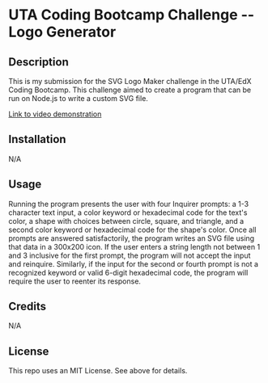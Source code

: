 # UTA Coding Bootcamp Challenge  -- Logo Generator

## Description

This is my submission for the SVG Logo Maker challenge in the UTA/EdX Coding Bootcamp. This challenge aimed to create a program that can be run on Node.js to write a custom SVG file.

<a href="https://drive.google.com/file/d/1OWySGQUpBuZ-AsWRZFPc6YjkITsrlQa6/view?usp=sharing">Link to video demonstration</a>



## Installation

N/A



## Usage

Running the program presents the user with four Inquirer prompts: a 1-3 character text input, a color keyword or hexadecimal code for the text's color, a shape with choices between circle, square, and triangle, and a second color keyword or hexadecimal code for the shape's color. Once all prompts are answered satisfactorily, the program writes an SVG file using that data in a 300x200 icon. If the user enters a string length not between 1 and 3 inclusive for the first prompt, the program will not accept the input and reinquire. Similarly, if the input for the second or fourth prompt is not a recognized keyword or valid 6-digit hexadecimal code, the program will require the user to reenter its response.

## Credits

N/A

## License

This repo uses an MIT License. See above for details.
